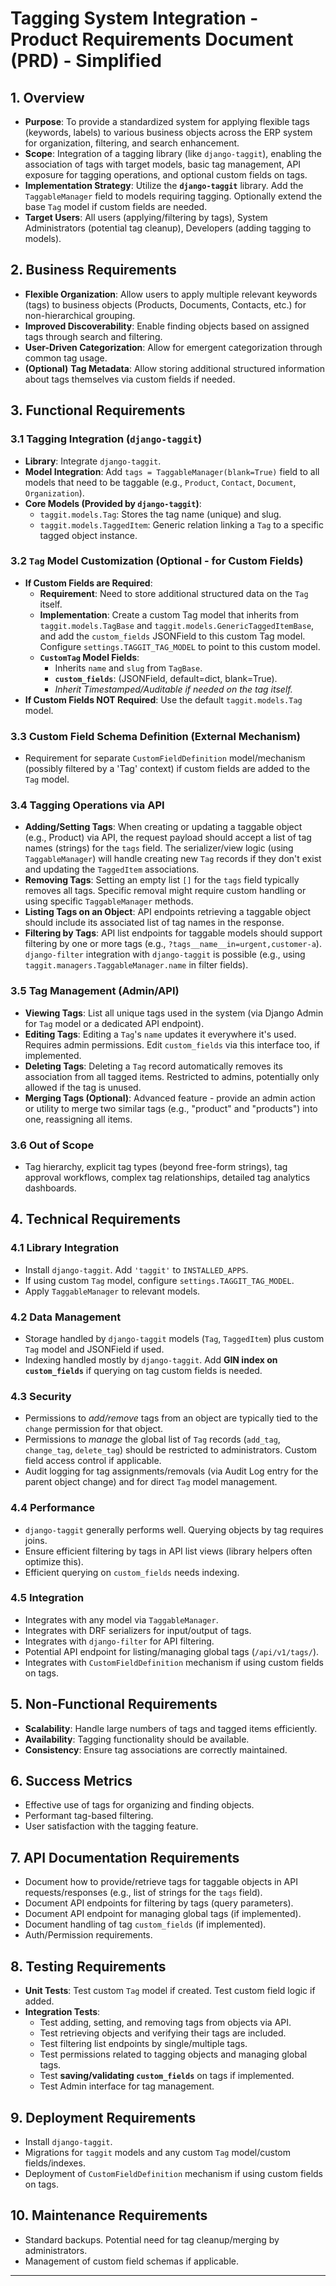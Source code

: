 
# Tagging System Integration - Product Requirements Document (PRD) - Simplified

## 1. Overview

*   **Purpose**: To provide a standardized system for applying flexible tags (keywords, labels) to various business objects across the ERP system for organization, filtering, and search enhancement.
*   **Scope**: Integration of a tagging library (like `django-taggit`), enabling the association of tags with target models, basic tag management, API exposure for tagging operations, and optional custom fields on tags.
*   **Implementation Strategy**: Utilize the **`django-taggit`** library. Add the `TaggableManager` field to models requiring tagging. Optionally extend the base `Tag` model if custom fields are needed.
*   **Target Users**: All users (applying/filtering by tags), System Administrators (potential tag cleanup), Developers (adding tagging to models).

## 2. Business Requirements

*   **Flexible Organization**: Allow users to apply multiple relevant keywords (tags) to business objects (Products, Documents, Contacts, etc.) for non-hierarchical grouping.
*   **Improved Discoverability**: Enable finding objects based on assigned tags through search and filtering.
*   **User-Driven Categorization**: Allow for emergent categorization through common tag usage.
*   **(Optional)** **Tag Metadata**: Allow storing additional structured information about tags themselves via custom fields if needed.

## 3. Functional Requirements

### 3.1 Tagging Integration (`django-taggit`)
*   **Library**: Integrate `django-taggit`.
*   **Model Integration**: Add `tags = TaggableManager(blank=True)` field to all models that need to be taggable (e.g., `Product`, `Contact`, `Document`, `Organization`).
*   **Core Models (Provided by `django-taggit`)**:
    *   `taggit.models.Tag`: Stores the tag name (unique) and slug.
    *   `taggit.models.TaggedItem`: Generic relation linking a `Tag` to a specific tagged object instance.

### 3.2 `Tag` Model Customization (Optional - for Custom Fields)
*   **If Custom Fields are Required**:
    *   **Requirement**: Need to store additional structured data on the `Tag` itself.
    *   **Implementation**: Create a custom Tag model that inherits from `taggit.models.TagBase` and `taggit.models.GenericTaggedItemBase`, and add the `custom_fields` JSONField to this custom Tag model. Configure `settings.TAGGIT_TAG_MODEL` to point to this custom model.
    *   **`CustomTag` Model Fields**:
        *   Inherits `name` and `slug` from `TagBase`.
        *   **`custom_fields`**: (JSONField, default=dict, blank=True).
        *   *Inherit Timestamped/Auditable if needed on the tag itself.*
*   **If Custom Fields NOT Required**: Use the default `taggit.models.Tag` model.

### 3.3 Custom Field Schema Definition (External Mechanism)
*   Requirement for separate `CustomFieldDefinition` model/mechanism (possibly filtered by a 'Tag' context) if custom fields are added to the `Tag` model.

### 3.4 Tagging Operations via API
*   **Adding/Setting Tags**: When creating or updating a taggable object (e.g., Product) via API, the request payload should accept a list of tag names (strings) for the `tags` field. The serializer/view logic (using `TaggableManager`) will handle creating new `Tag` records if they don't exist and updating the `TaggedItem` associations.
*   **Removing Tags**: Setting an empty list `[]` for the `tags` field typically removes all tags. Specific removal might require custom handling or using specific `TaggableManager` methods.
*   **Listing Tags on an Object**: API endpoints retrieving a taggable object should include its associated list of tag names in the response.
*   **Filtering by Tags**: API list endpoints for taggable models should support filtering by one or more tags (e.g., `?tags__name__in=urgent,customer-a`). `django-filter` integration with `django-taggit` is possible (e.g., using `taggit.managers.TaggableManager.name` in filter fields).

### 3.5 Tag Management (Admin/API)
*   **Viewing Tags**: List all unique tags used in the system (via Django Admin for `Tag` model or a dedicated API endpoint).
*   **Editing Tags**: Editing a `Tag`'s `name` updates it everywhere it's used. Requires admin permissions. Edit `custom_fields` via this interface too, if implemented.
*   **Deleting Tags**: Deleting a `Tag` record automatically removes its association from all tagged items. Restricted to admins, potentially only allowed if the tag is unused.
*   **Merging Tags (Optional)**: Advanced feature - provide an admin action or utility to merge two similar tags (e.g., "product" and "products") into one, reassigning all items.

### 3.6 Out of Scope
*   Tag hierarchy, explicit tag types (beyond free-form strings), tag approval workflows, complex tag relationships, detailed tag analytics dashboards.

## 4. Technical Requirements

### 4.1 Library Integration
*   Install `django-taggit`. Add `'taggit'` to `INSTALLED_APPS`.
*   If using custom `Tag` model, configure `settings.TAGGIT_TAG_MODEL`.
*   Apply `TaggableManager` to relevant models.

### 4.2 Data Management
*   Storage handled by `django-taggit` models (`Tag`, `TaggedItem`) plus custom `Tag` model and JSONField if used.
*   Indexing handled mostly by `django-taggit`. Add **GIN index on `custom_fields`** if querying on tag custom fields is needed.

### 4.3 Security
*   Permissions to *add/remove* tags from an object are typically tied to the `change` permission for that object.
*   Permissions to *manage* the global list of `Tag` records (`add_tag`, `change_tag`, `delete_tag`) should be restricted to administrators. Custom field access control if applicable.
*   Audit logging for tag assignments/removals (via Audit Log entry for the parent object change) and for direct `Tag` model management.

### 4.4 Performance
*   `django-taggit` generally performs well. Querying objects by tag requires joins.
*   Ensure efficient filtering by tags in API list views (library helpers often optimize this).
*   Efficient querying on `custom_fields` needs indexing.

### 4.5 Integration
*   Integrates with any model via `TaggableManager`.
*   Integrates with DRF serializers for input/output of tags.
*   Integrates with `django-filter` for API filtering.
*   Potential API endpoint for listing/managing global tags (`/api/v1/tags/`).
*   Integrates with `CustomFieldDefinition` mechanism if using custom fields on tags.

## 5. Non-Functional Requirements

*   **Scalability**: Handle large numbers of tags and tagged items efficiently.
*   **Availability**: Tagging functionality should be available.
*   **Consistency**: Ensure tag associations are correctly maintained.

## 6. Success Metrics

*   Effective use of tags for organizing and finding objects.
*   Performant tag-based filtering.
*   User satisfaction with the tagging feature.

## 7. API Documentation Requirements

*   Document how to provide/retrieve tags for taggable objects in API requests/responses (e.g., list of strings for the `tags` field).
*   Document API endpoints for filtering by tags (query parameters).
*   Document API endpoint for managing global tags (if implemented).
*   Document handling of tag `custom_fields` (if implemented).
*   Auth/Permission requirements.

## 8. Testing Requirements

*   **Unit Tests**: Test custom `Tag` model if created. Test custom field logic if added.
*   **Integration Tests**:
    *   Test adding, setting, and removing tags from objects via API.
    *   Test retrieving objects and verifying their tags are included.
    *   Test filtering list endpoints by single/multiple tags.
    *   Test permissions related to tagging objects and managing global tags.
    *   Test **saving/validating `custom_fields`** on tags if implemented.
    *   Test Admin interface for tag management.

## 9. Deployment Requirements

*   Install `django-taggit`.
*   Migrations for `taggit` models and any custom `Tag` model/custom fields/indexes.
*   Deployment of `CustomFieldDefinition` mechanism if using custom fields on tags.

## 10. Maintenance Requirements

*   Standard backups. Potential need for tag cleanup/merging by administrators.
*   Management of custom field schemas if applicable.

---